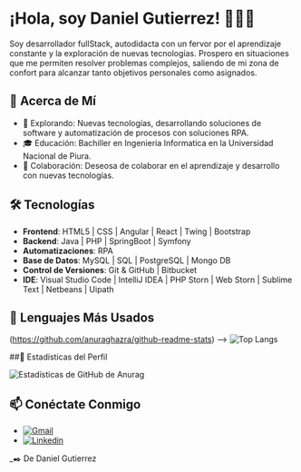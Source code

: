 # ¡Hola, soy Daniel Gutierrez! 👋🏻‍💻

Soy desarrollador fullStack, autodidacta con un fervor por el aprendizaje constante y la exploración de nuevas tecnologías. Prospero en situaciones que me permiten resolver problemas complejos, saliendo de mi zona de confort para alcanzar tanto objetivos personales como asignados.

## 💬 Acerca de Mí
- 🔭 Explorando: Nuevas tecnologías, desarrollando soluciones de software y automatización de procesos con soluciones RPA.
- 🎓 Educación: Bachiller en Ingenieria Informatica en la Universidad Nacional de Piura.
- 👯 Colaboración: Deseosa de colaborar en el aprendizaje y desarrollo con nuevas tecnologías.

## 🛠 Tecnologías
- **Frontend**: HTML5 | CSS | Angular | React | Twing | Bootstrap
- **Backend**: Java | PHP | SpringBoot | Symfony
- **Automatizaciones**: RPA
- **Base de Datos**: MySQL | SQL | PostgreSQL | Mongo DB
- **Control de Versiones**: Git & GitHub | Bitbucket
- **IDE**: Visual Studio Code | IntelliJ IDEA | PHP Storn | Web Storn | Sublime Text | Netbeans | Uipath

## 👅 Lenguajes Más Usados
<!-- Esto puede ser generado usando una tarjeta de Lenguajes Más Usados de GitHub (https://github.com/anuraghazra/github-readme-stats) -->
(https://github.com/anuraghazra/github-readme-stats) -->
![Top Langs](https://github-readme-stats.vercel.app/api/top-langs/?username=tuusuario&theme=tokyonight)

##🎹 Estadísticas del Perfil
<!-- Tarjeta de Estadísticas de GitHub (https://github.com/anuraghazra/github-readme-stats) -->
![Estadísticas de GitHub de Anurag](https://github-readme-stats.vercel.app/api?username=tuusuario&show_icons=true&theme=tokyonight)

## 📫 Conéctate Conmigo
- [![Gmail](https://img.shields.io/badge/-Gmail-D14836?style=flat-square&logo=Gmail&logoColor=white)](mailto:dgutierrezvillegas@gmail.com)
- [![Linkedin](https://img.shields.io/badge/-LinkedIn-blue?style=flat-square&logo=Linkedin&logoColor=white)]([https://www.linkedin.com/in/tuperfil/](https://www.linkedin.com/in/daniel-gutierrez-villegas/))

_✒️ De Daniel Gutierrez
